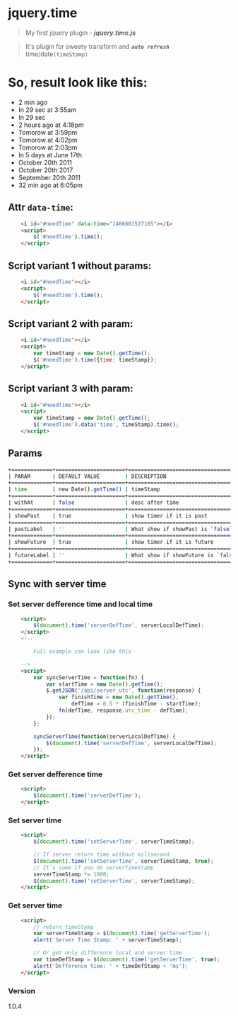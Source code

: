 # jquery.time

>My first jquery plugin - ***jquery.time.js***

> It's plugin for sweety transform and ***`auto refresh`*** time/date`(timeStamp)`

# So, result look like this:

 * 2 min ago
 * In 29 sec at 3:55am
 * In 29 sec
 * 2 hours ago at 4:18pm
 * Tomorow at 3:59pm
 * Tomorow at 4:02pm
 * Tomorow at 2:03pm
 * In 5 days at June 17th
 * October 20th 2011
 * October 20th 2017
 * September 20th 2011
 * 32 min ago at 6:05pm

## Attr `data-time`:

```html
    <i id="#needTime" data-time="1466601527165"></i>
    <script>
        $('#needTime').time();
    </script>
```

## Script variant 1 without params:

```html
    <i id="#needTime"></i>
    <script>
        $('#needTime').time();
    </script>
```

## Script variant 2 with param:

```html
    <i id="#needTime"></i>
    <script>
        var timeStamp = new Date().getTime();
        $('#needTime').time({time: timeStamp});
    </script>
```

## Script variant 3 with param:

```html
    <i id="#needTime"></i>
    <script>
        var timeStamp = new Date().getTime();
        $('#needTime').data('time', timeStamp).time();
    </script>
```

## Params
```sh
+=============+======================+====================================+
| PARAM       | DEFAULT VALUE        | DESCRIPTION                        |
+=============+======================+====================================+
| time        | new Date().getTime() | timeStamp                          |
+=============+======================+====================================+
| withAt      | false                | desc after time                    |
+=============+======================+====================================+
| showPast    | true                 | show timer if it is past           |
+=============+======================+====================================+
| pastLabel   | ''                   | What show if showPast is `false`   |
+=============+======================+====================================+
| showFuture  | true                 | show timer if it is future         |
+=============+======================+====================================+
| futureLabel | ''                   | What show if showFuture is `false` |
+=============+======================+====================================+
```

## Sync with server time

### Set server defference time and local time

```html
    <script>
        $(document).time('serverDefTime', serverLocalDefTime);
    </script>
    <!-- 

        Full example can look like this  

    -->
    <script>
        var syncServerTime = function(fn) {
            var startTime = new Date().getTime();
            $.getJSON('/api/server_utc', function(response) {
                var finishTime = new Date().getTime(),
                    defTime = 0.5 * (finishTime - startTime);
                fn(defTime, response.utc_time - defTime);
            });
        };

        syncServerTime(function(serverLocalDefTime) {
            $(document).time('serverDefTime', serverLocalDefTime);
        });
    </script>
```


### Get server defference time

```html
    <script>
        $(document).time('serverDefTime');
    </script>
```

### Set server time

```html
    <script>
        $(document).time('setServerTime', serverTimeStamp);

        // If server return time without milisecond
        $(document).time('setServerTime', serverTimeStamp, true);
        // It`s some if you do serverTimeStamp
        serverTimeStamp *= 1000;
        $(document).time('setServerTime', serverTimeStamp);
    </script>
```
### Get server time

```html
    <script>
        // return timeStamp
        var serverTimeStamp = $(document).time('getServerTime');
        alert('Server Time Stamp: ' + serverTimeStamp);

        // Or get only difference local and server time
        var timeDefStamp = $(document).time('getServerTime', true);
        alert('Defference time: ' + timeDefStamp + 'ms');
    </script>
```
### Version
1.0.4
